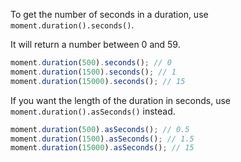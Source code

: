 To get the number of seconds in a duration, use `moment.duration().seconds()`.

It will return a number between 0 and 59.

```javascript
moment.duration(500).seconds(); // 0
moment.duration(1500).seconds(); // 1
moment.duration(15000).seconds(); // 15
```

If you want the length of the duration in seconds, use `moment.duration().asSeconds()` instead.

```javascript
moment.duration(500).asSeconds(); // 0.5
moment.duration(1500).asSeconds(); // 1.5
moment.duration(15000).asSeconds(); // 15
```
